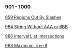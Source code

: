 ### 901 - 1000
[959 Regions Cut By Slashes](https://github.com/srdczk/leetcode/tree/master/src/a0901_1000/A0959.java)

[984 String Without AAA or BBB](https://github.com/srdczk/leetcode/tree/master/src/a0901_1000/A0984.java)

[986 Interval List Intersections](https://github.com/srdczk/leetcode/tree/master/src/a0901_1000/A0986.java)

[998 Maximum Tree II](https://github.com/srdczk/leetcode/tree/master/src/a0901_1000/A0998.java)
